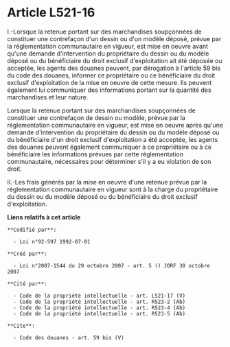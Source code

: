 # Article L521-16

I.-Lorsque la retenue portant sur des marchandises soupçonnées de constituer une contrefaçon d'un dessin ou d'un modèle
déposé, prévue par la réglementation communautaire en vigueur, est mise en oeuvre avant qu'une demande d'intervention du
propriétaire du dessin ou du modèle déposé ou du bénéficiaire du droit exclusif d'exploitation ait été déposée ou acceptée,
les agents des douanes peuvent, par dérogation à l'article 59 bis du code des douanes, informer ce propriétaire ou ce
bénéficiaire du droit exclusif d'exploitation de la mise en oeuvre de cette mesure. Ils peuvent également lui communiquer des
informations portant sur la quantité des marchandises et leur nature. 

Lorsque la retenue portant sur des marchandises soupçonnées de constituer une contrefaçon de dessin ou modèle, prévue par la
réglementation communautaire en vigueur, est mise en oeuvre après qu'une demande d'intervention du propriétaire du dessin ou
du modèle déposé ou du bénéficiaire d'un droit exclusif d'exploitation a été acceptée, les agents des douanes peuvent
également communiquer à ce propriétaire ou à ce bénéficiaire les informations prévues par cette réglementation communautaire,
nécessaires pour déterminer s'il y a eu violation de son droit. 

II.-Les frais générés par la mise en oeuvre d'une retenue prévue par la réglementation communautaire en vigueur sont à la
charge du propriétaire du dessin ou du modèle déposé ou du bénéficiaire du droit exclusif d'exploitation.

**Liens relatifs à cet article**

	**Codifié par**:

	  - Loi n°92-597 1992-07-01

	**Créé par**:

	  - Loi n°2007-1544 du 29 octobre 2007 - art. 5 () JORF 30 octobre 2007

	**Cité par**:

	  - Code de la propriété intellectuelle - art. L521-17 (V)
	  - Code de la propriété intellectuelle - art. R523-2 (Ab)
	  - Code de la propriété intellectuelle - art. R523-4 (Ab)
	  - Code de la propriété intellectuelle - art. R523-5 (Ab)

	**Cite**:

	  - Code des douanes - art. 59 bis (V)
